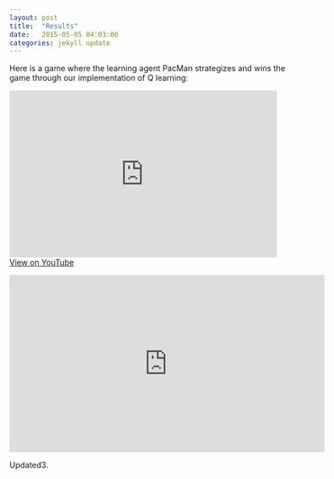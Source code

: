 ```yaml
---
layout: post
title:  "Results"
date:   2015-05-05 04:03:00
categories: jekyll update
---
```



Here is a game where the learning agent PacMan strategizes and wins the game through our implementation of Q learning:

<object width="475" height="297"><param value="http://www.youtube.com/v/&showsearch=0&rel=0&fs=1&autoplay=0&amp;ap=%2526fmt%3D22" name="movie" /><param value="window" name="wmode" /><param value="true" name="allowFullScreen" /><embed width="475" height="297" wmode="window" allowfullscreen="true" type="application/x-shockwave-flash" src="http://www.youtube.com/v/&showsearch=0&fs=1&rel=0&autoplay=0&amp;ap=%2526fmt%3D22"></embed></object><br /><a href="http://www.youtube.com/watch?v=&fmt=22" target="_blank">View on YouTube</a>

<iframe width="560" height="315" src="http://www.youtube.com/embed/PWf4WUoMXwg" frameborder="0"> </iframe>

Updated3.
